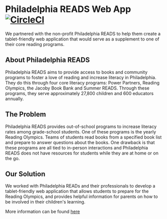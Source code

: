 # Philadelphia READS Web App [![CircleCI](https://circleci.com/gh/hack4impact-uiuc/philareads.svg?style=svg)](https://circleci.com/gh/hack4impact-uiuc/philareads)

We partnered with the non-profit Philadelphia READS to help them create a tablet-friendly web application that would serve as a supplement to one of their core reading programs.

## About Philadelphia READS
Philadelphia READS aims to provide access to books and community programs to foster a love of reading and increase literacy in Philadelphia. They do this through four core literacy programs: Power Partners, Reading Olympics, the Jacoby Book Bank and Summer READS. Through these programs, they serve approximately 27,800 children and 600 educators annually.

## The Problem
Philadelphia READS provides out-of-school programs to increase literacy rates among grade-school students. One of these programs is the yearly Reading Olympics. Teams of students read books from a specified book list and prepare to answer questions about the books. One drawback is that these programs are all tied to in-person interactions and Philadelphia READS does not have resources for students while they are at home or on the go.

## Our Solution
We worked with Philadelphia READs and their professionals to develop a tablet-friendly web application that allows students to prepare for the Reading Olympics, and provides helpful information for parents on how to be involved in their children's learning.

More information can be found [here](https://uiuc.hack4impact.org/projects/?name=pr)
